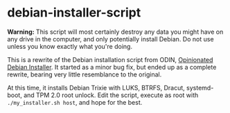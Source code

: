# debian-installer-script

**Warning:** This script will most certainly destroy any data you might have on any drive in the computer, and only potentially install Debian. Do not use unless you know exactly what you're doing.

This is a rewrite of the Debian installation script from ODIN, [Opinionated Debian Installer](https://github.com/r0b0/debian-installer). It started as a minor bug fix, but ended up as a complete rewrite, bearing very little resemblance to the original.

At this time, it installs Debian Trixie with LUKS, BTRFS, Dracut, systemd-boot, and TPM 2.0 root unlock. Edit the script, execute as root with `./my_installer.sh host`, and hope for the best. 